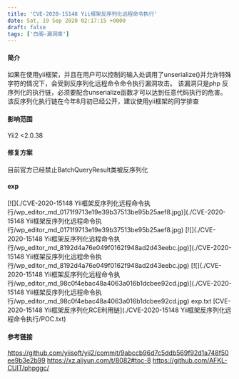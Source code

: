 ```yaml
---
title: 'CVE-2020-15148 Yii框架反序列化远程命令执行'
date: Sat, 19 Sep 2020 02:17:15 +0000
draft: false
tags: ['白阁-漏洞库']
---
```


#### 简介

如果在使用yii框架，并且在用户可以控制的输入处调用了unserialize()并允许特殊字符的情况下，会受到反序列化远程命令命令执行漏洞攻击。 该漏洞只是php 反序列化的执行链，必须要配合unserialize函数才可以达到任意代码执行的危害。 该反序列化执行链在今年8月初已经公开，建议使用yii框架的同学排查

#### 影响范围

Yii2 <2.0.38

#### 修复方案

目前官方已经禁止BatchQueryResult类被反序列化

#### exp

[![](./CVE-2020-15148 Yii框架反序列化远程命令执行/wp_editor_md_0171f9713e19e39b37513be95b25aef8.jpg)](./CVE-2020-15148 Yii框架反序列化远程命令执行/wp_editor_md_0171f9713e19e39b37513be95b25aef8.jpg) [![](./CVE-2020-15148 Yii框架反序列化远程命令执行/wp_editor_md_8192d4a76e049f0162f948ad2d43eebc.jpg)](./CVE-2020-15148 Yii框架反序列化远程命令执行/wp_editor_md_8192d4a76e049f0162f948ad2d43eebc.jpg) [![](./CVE-2020-15148 Yii框架反序列化远程命令执行/wp_editor_md_98c0f4ebac48a4063a016b1dcbee92cd.jpg)](./CVE-2020-15148 Yii框架反序列化远程命令执行/wp_editor_md_98c0f4ebac48a4063a016b1dcbee92cd.jpg) exp.txt [CVE-2020-15148 Yii框架反序列化RCE利用链](./CVE-2020-15148 Yii框架反序列化远程命令执行/POC.txt)

#### 参考链接

https://github.com/yiisoft/yii2/commit/9abccb96d7c5ddb569f92d1a748f50ee9b3e2b99 https://xz.aliyun.com/t/8082#toc-8 https://github.com/AFKL-CUIT/phpggc/